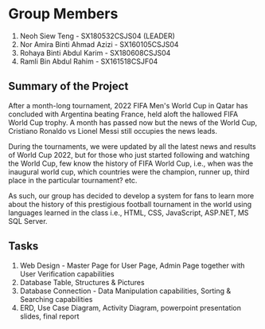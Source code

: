 # Group Members

1. Neoh Siew Teng - SX180532CSJS04 (LEADER)
2. Nor Amira Binti Ahmad Azizi - SX160105CSJS04
3. Rohaya Binti Abdul Karim - SX180608CSJS04
4. Ramli Bin Abdul Rahim - SX161518CSJF04



## Summary of the Project

  After a month-long tournament,  2022 FIFA Men's World Cup in Qatar has concluded with Argentina beating France, held aloft the hallowed FIFA World Cup trophy. A month has passed now but the news of the World Cup, Cristiano Ronaldo vs Lionel Messi still occupies the news leads. 

  During the tournaments, we were updated by all the latest news and results of World Cup 2022, but for those who just started following and watching the World Cup, few know the history of FIFA World Cup, i.e., when was the inaugural world cup, which countries were the champion, runner up, third place in the particular tournament? etc. 

  As such, our group has decided to develop a system for fans to learn more about the history of this prestigious football tournament in the world using languages learned in the class i.e., HTML, CSS, JavaScript, ASP.NET, MS SQL Server.


## Tasks 
1. Web Design - Master Page for User Page,  Admin Page together with User Verification capabilities
2. Database Table, Structures & Pictures 
3. Database Connection - Data Manipulation capabilities, Sorting & Searching capabilities
4. ERD, Use Case Diagram, Activity Diagram, powerpoint presentation slides, final report
